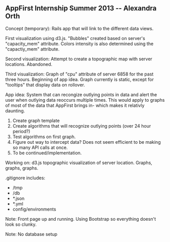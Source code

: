 <h2> AppFirst Internship Summer 2013 -- Alexandra Orth </h2>

Concept (temporary): Rails app that will link to the different data views.

First visualization using d3.js. "Bubbles" created based on server's "capacity_mem" attribute. Colors intensity is also determined using the "capactiy_mem" attribute. 

Second visualization: Attempt to create a topographic map with server locations. Abandoned.

Third visualization: Graph of "cpu" attribute of server 6858 for the past three hours. Beginning of app idea. Graph currently is static, except for "tooltips" that display data on rollover.

App idea: System that can recongize outlying points in data and alert the user when outlying data reoccurs multiple times. This would apply to graphs of most of the data that AppFirst brings in- which makes it relativly daunting. 

<ol>
	<li> Create graph template </li>
	<li> Create algorithms that will recognize outlying points (over 24 hour period?) </li>
	<li> Test algorithms on first graph. </li>
	<li> Figure out way to intercept data? Does not seem efficient to be making so many API calls at once. </li>
	<li> To be continued/implementation. </li>
</ol>

Working on: d3.js topographic visualization of server location. Graphs, graphs, graphs.

.gitignore includes:
	<ul>
	<li> /tmp </li>
	<li> /db </li>
	<li> *.json </li>
	<li> *.yml </li>
	<li> config/environments </li>
	</ul>

Note: Front page up and running. Using Bootstrap so everything doesn't look so clunky.

Note: No database setup
